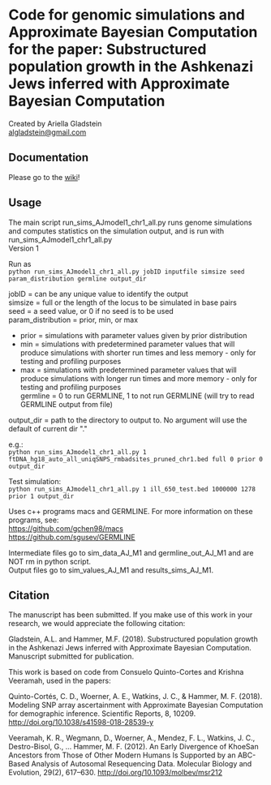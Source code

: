 # Code for genomic simulations and Approximate Bayesian Computation for the paper: Substructured population growth in the Ashkenazi Jews inferred with Approximate Bayesian Computation
Created by Ariella Gladstein  
algladstein@gmail.com

## Documentation
Please go to the [wiki](https://bitbucket.org/agladstein/macsswig_simsaj/wiki/Home)!

## Usage

The main script run_sims_AJmodel1_chr1_all.py runs genome simulations and computes statistics on the simulation output, and is run with run_sims_AJmodel1_chr1_all.py  
Version 1


Run as  
`python run_sims_AJmodel1_chr1_all.py jobID inputfile simsize seed param_distribution germline output_dir`
  
jobID = can be any unique value to identify the output  
simsize = full or the length of the locus to be simulated in base pairs  
seed = a seed value, or 0 if no seed is to be used  
param_distribution = prior, min, or max  
* prior = simulations with parameter values given by prior distribution  
* min = simulations with predetermined parameter values that will produce   simulations with shorter run times and less memory - only for testing and profiling purposes  
* max = simulations with predetermined parameter values that will produce simulations with longer run times and more memory - only for testing and profiling purposes  
germline = 0 to run GERMLINE, 1 to not run GERMLINE (will try to read GERMLINE output from file)  

output_dir = path to the directory to output to. No argument will use the default of current dir "."

e.g.:  
``python run_sims_AJmodel1_chr1_all.py 1 ftDNA_hg18_auto_all_uniqSNPS_rmbadsites_pruned_chr1.bed full 0 prior 0 output_dir``

Test simulation:  
``python run_sims_AJmodel1_chr1_all.py 1 ill_650_test.bed 1000000 1278 prior 1 output_dir``

Uses c++ programs macs and GERMLINE. For more information on these programs, see:  
https://github.com/gchen98/macs  
https://github.com/sgusev/GERMLINE  

Intermediate files go to sim_data_AJ_M1 and germline_out_AJ_M1 and are NOT rm in python script.  
Output files go to sim_values_AJ_M1 and results_sims_AJ_M1.

## Citation
The manuscript has been submitted. If you make use of this work in your research, we would appreciate the following citation:

Gladstein, A.L. and Hammer, M.F. (2018). Substructured population growth in the Ashkenazi Jews inferred with Approximate Bayesian Computation. Manuscript submitted for publication.


This work is based on code from Consuelo Quinto-Cortes and Krishna Veeramah, used in the papers:  

Quinto-Cortés, C. D., Woerner, A. E., Watkins, J. C., & Hammer, M. F. (2018). Modeling SNP array ascertainment with Approximate Bayesian Computation for demographic inference. Scientific Reports, 8, 10209. http://doi.org/10.1038/s41598-018-28539-y  

Veeramah, K. R., Wegmann, D., Woerner, A., Mendez, F. L., Watkins, J. C., Destro-Bisol, G., … Hammer, M. F. (2012). An Early Divergence of KhoeSan Ancestors from Those of Other Modern Humans Is Supported by an ABC-Based Analysis of Autosomal Resequencing Data. Molecular Biology and Evolution, 29(2), 617–630. http://doi.org/10.1093/molbev/msr212
